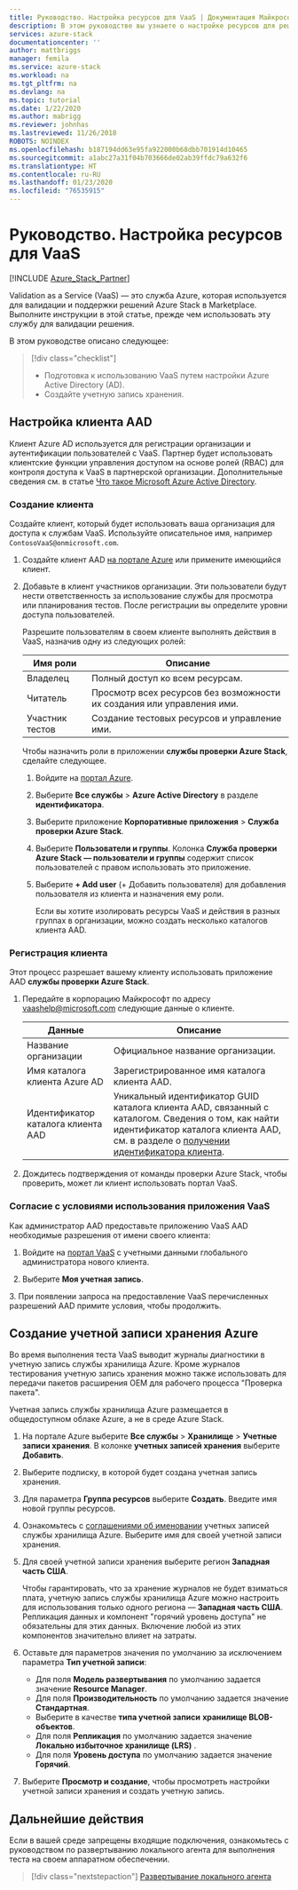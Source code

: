 ```yaml
---
title: Руководство. Настройка ресурсов для VaaS | Документация Майкрософт
description: В этом руководстве вы узнаете о настройке ресурсов для решения "проверка как услуга".
services: azure-stack
documentationcenter: ''
author: mattbriggs
manager: femila
ms.service: azure-stack
ms.workload: na
ms.tgt_pltfrm: na
ms.devlang: na
ms.topic: tutorial
ms.date: 1/22/2020
ms.author: mabrigg
ms.reviewer: johnhas
ms.lastreviewed: 11/26/2018
ROBOTS: NOINDEX
ms.openlocfilehash: b187194dd63e95fa922000b68dbb701914d10465
ms.sourcegitcommit: a1abc27a31f04b703666de02ab39ffdc79a632f6
ms.translationtype: HT
ms.contentlocale: ru-RU
ms.lasthandoff: 01/23/2020
ms.locfileid: "76535915"
---
```

# <a name="tutorial-set-up-resources-for-validation-as-a-service"></a>Руководство. Настройка ресурсов для VaaS

[!INCLUDE [Azure_Stack_Partner](./includes/azure-stack-partner-appliesto.md)]

Validation as a Service (VaaS) — это служба Azure, которая используется для валидации и поддержки решений Azure Stack в Marketplace. Выполните инструкции в этой статье, прежде чем использовать эту службу для валидации решения.

В этом руководстве описано следующее:

> [!div class="checklist"]
> * Подготовка к использованию VaaS путем настройки Azure Active Directory (AD).
> * Создайте учетную запись хранения.

## <a name="configure-an-azure-ad-tenant"></a>Настройка клиента AAD

Клиент Azure AD используется для регистрации организации и аутентификации пользователей с VaaS. Партнер будет использовать клиентские функции управления доступом на основе ролей (RBAC) для контроля доступа к VaaS в партнерской организации. Дополнительные сведения см. в статье [Что такое Microsoft Azure Active Directory](https://docs.microsoft.com/azure/active-directory/fundamentals/active-directory-whatis).

### <a name="create-a-tenant"></a>Создание клиента

Создайте клиент, который будет использовать ваша организация для доступа к службам VaaS. Используйте описательное имя, например `ContosoVaaS@onmicrosoft.com`.

1. Создайте клиент AAD [на портале Azure](https://portal.azure.com) или примените имеющийся клиент. <!-- For instructions on creating new Azure AD tenants, see [Get started with Azure AD](https://docs.microsoft.com/azure/active-directory/get-started-azure-ad). -->

2. Добавьте в клиент участников организации. Эти пользователи будут нести ответственность за использование службы для просмотра или планирования тестов. После регистрации вы определите уровни доступа пользователей.

    Разрешите пользователям в своем клиенте выполнять действия в VaaS, назначив одну из следующих ролей:

    | Имя роли | Описание |
    |---------------------|------------------------------------------|
    | Владелец | Полный доступ ко всем ресурсам. |
    | Читатель | Просмотр всех ресурсов без возможности их создания или управления ими. |
    | Участник тестов | Создание тестовых ресурсов и управление ими. |

    Чтобы назначить роли в приложении **службы проверки Azure Stack**, сделайте следующее.

   1. Войдите на [портал Azure](https://portal.azure.com).
   2. Выберите **Все службы** > **Azure Active Directory** в разделе **идентификатора**.
   3. Выберите приложение **Корпоративные приложения** > **Служба проверки Azure Stack**.
   4. Выберите **Пользователи и группы**. Колонка **Служба проверки Azure Stack — пользователи и группы** содержит список пользователей с правом использовать это приложение.
   5. Выберите **+ Add user** (+ Добавить пользователя) для добавления пользователя из клиента и назначения ему роли.

      Если вы хотите изолировать ресурсы VaaS и действия в разных группах в организации, можно создать несколько каталогов клиента AAD.

### <a name="register-your-tenant"></a>Регистрация клиента

Этот процесс разрешает вашему клиенту использовать приложение AAD **службы проверки Azure Stack**.

1. Передайте в корпорацию Майкрософт по адресу [vaashelp@microsoft.com](mailto:vaashelp@microsoft.com) следующие данные о клиенте.

    | Данные | Описание |
    |--------------------------------|---------------------------------------------------------------------------------------------|
    | Название организации | Официальное название организации. |
    | Имя каталога клиента Azure AD | Зарегистрированное имя каталога клиента AAD. |
    | Идентификатор каталога клиента AAD | Уникальный идентификатор GUID каталога клиента AAD, связанный с каталогом. Сведения о том, как найти идентификатор каталога клиента AAD, см. в разделе о [получении идентификатора клиента](https://docs.microsoft.com/azure/azure-resource-manager/resource-group-create-service-principal-portal#get-values-for-signing-in). |

2. Дождитесь подтверждения от команды проверки Azure Stack, чтобы проверить, может ли клиент использовать портал VaaS.

### <a name="consent-to-the-vaas-application"></a>Согласие с условиями использования приложения VaaS

Как администратор AAD предоставьте приложению VaaS AAD необходимые разрешения от имени своего клиента:

1. Войдите на [портал VaaS](https://azurestackvalidation.com/) с учетными данными глобального администратора нового клиента. 

2. Выберите **Моя учетная запись**.

3\. При появлении запроса на предоставление VaaS перечисленных разрешений AAD примите условия, чтобы продолжить.

## <a name="create-an-azure-storage-account"></a>Создание учетной записи хранения Azure

Во время выполнения теста VaaS выводит журналы диагностики в учетную запись службы хранилища Azure. Кроме журналов тестирования учетную запись хранения можно также использовать для передачи пакетов расширения OEM для рабочего процесса "Проверка пакета".

Учетная запись службы хранилища Azure размещается в общедоступном облаке Azure, а не в среде Azure Stack.

1. На портале Azure выберите **Все службы** > **Хранилище** > **Учетные записи хранения**. В колонке **учетных записей хранения** выберите **Добавить**.

2. Выберите подписку, в которой будет создана учетная запись хранения.

3. Для параметра **Группа ресурсов** выберите **Создать**. Введите имя новой группы ресурсов.

4. Ознакомьтесь с [соглашениями об именовании](/azure/cloud-adoption-framework/ready/azure-best-practices/naming-and-tagging#storage) учетных записей службы хранилища Azure. Выберите имя для своей учетной записи хранения.

5. Для своей учетной записи хранения выберите регион **Западная часть США**.

    Чтобы гарантировать, что за хранение журналов не будет взиматься плата, учетную запись службы хранилища Azure можно настроить для использования только одного региона — **Западная часть США**. Репликация данных и компонент "горячий уровень доступа" не обязательны для этих данных. Включение любой из этих компонентов значительно влияет на затраты.

6. Оставьте для параметров значения по умолчанию за исключением параметра **Тип учетной записи**:

    - Для поля **Модель развертывания** по умолчанию задается значение **Resource Manager**.
    - Для поля **Производительность** по умолчанию задается значение **Стандартная**.
    - Выберите в качестве **типа учетной записи** **хранилище BLOB-объектов**.
    - Для поля **Репликация** по умолчанию задается значение **Локально избыточное хранилище (LRS)** .
    - Для поля **Уровень доступа** по умолчанию задается значение **Горячий**.

7. Выберите **Просмотр и создание**, чтобы просмотреть настройки учетной записи хранения и создать учетную запись.

## <a name="next-steps"></a>Дальнейшие действия

Если в вашей среде запрещены входящие подключения, ознакомьтесь с руководством по развертыванию локального агента для выполнения теста на своем аппаратном обеспечении.

> [!div class="nextstepaction"]
> [Развертывание локального агента](azure-stack-vaas-local-agent.md)
